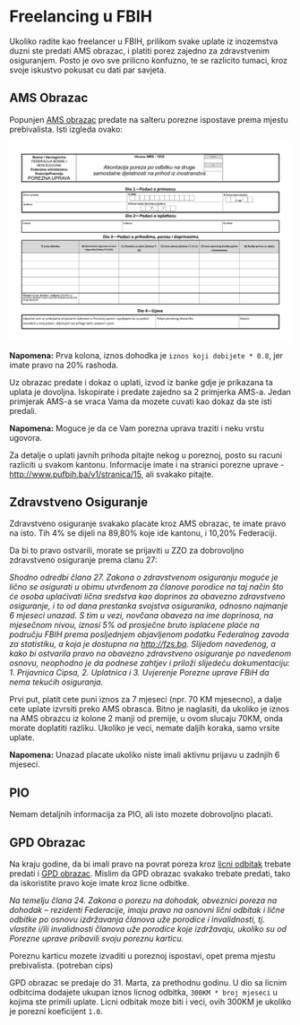 # Freelancing u FBIH

Ukoliko radite kao freelancer u FBIH, prilikom svake uplate iz inozemstva duzni ste predati AMS obrazac, i platiti porez zajedno za zdravstvenim osiguranjem. Posto je ovo sve prilicno konfuzno, te se razlicito tumaci, kroz svoje iskustvo pokusat cu dati par savjeta.

## AMS Obrazac

Popunjen [AMS obrazac](http://www.pufbih.ba/v1/public/upload/obrasci/b839c-obrazac-ams_bos_web.pdf) predate na salteru porezne ispostave prema mjestu prebivalista. Isti izgleda ovako:

![b839c-obrazac-ams_bos_web.jpg](https://github.com/komljen/fbih-freelancers/blob/master/images/b839c-obrazac-ams_bos_web.jpg)

**Napomena:** Prva kolona, iznos dohodka je `iznos koji dobijete * 0.8`, jer imate pravo na 20% rashoda.

Uz obrazac predate i dokaz o uplati, izvod iz banke gdje je prikazana ta uplata je dovoljna. Iskopirate i predate zajedno sa 2 primjerka AMS-a. Jedan primjerak AMS-a se vraca Vama da mozete cuvati kao dokaz da ste isti predali.

**Napomena:** Moguce je da ce Vam porezna uprava traziti i neku vrstu ugovora.

Za detalje o uplati javnih prihoda pitajte nekog u poreznoj, posto su racuni razliciti u svakom kantonu. Informacije imate i na stranici porezne uprave - http://www.pufbih.ba/v1/stranica/15, ali svakako pitajte.

## Zdravstveno Osiguranje

Zdravstveno osiguranje svakako placate kroz AMS obrazac, te imate pravo na isto. Tih 4% se dijeli na 89,80% koje ide kantonu, i 10,20% Federaciji.

Da bi to pravo ostvarili, morate se prijaviti u ZZO za dobrovoljno zdravstveno osiguranje prema clanu 27:

*Shodno odredbi člana 27. Zakona o zdravstvenom osiguranju moguće je lično se osigurati u obimu utvrđenom za članove porodice na taj način što će osoba uplaćivati lična sredstva kao doprinos za obavezno zdravstveno osiguranje, i to od dana prestanka svojstva osiguranika, odnosno najmanje 6 mjeseci unazad. S tim u vezi, novčana obaveza na ime doprinosa, na mjesečnom nivou, iznosi 5% od prosječne  bruto isplaćene plaće na području FBIH prema posljednjem objavljenom podatku Federalnog zavoda za statistiku, a koja je dostupna na http://fzs.ba. Slijedom navedenog, a kako bi ostvarila pravo na obavezno zdravstveno osiguranje po navedenom osnovu, neophodno je da podnese zahtjev i priloži slijedeću dokumentaciju: 1. Prijavnica Cipsa, 2. Uplatnica i 3. Uvjerenje Porezne uprave FBiH da nema tekućih osiguranja.*

Prvi put, platit cete puni iznos za 7 mjeseci (npr. 70 KM mjesecno), a dalje cete uplate izvrsiti preko AMS obrasca. Bitno je naglasiti, da ukoliko je iznos na AMS obrazcu iz kolone 2 manji od premije, u ovom slucaju 70KM, onda morate doplatiti razliku. Ukoliko je veci, nemate daljih koraka, samo vrsite uplate.

**Napomena:** Unazad placate ukoliko niste imali aktivnu prijavu u zadnjih 6 mjeseci.

## PIO

Nemam detaljnih informacija za PIO, ali isto mozete dobrovoljno placati.

## GPD Obrazac

Na kraju godine, da bi imali pravo na povrat poreza kroz [licni odbitak](http://pufbih.ba/v1/public/upload/files/Licni_odbitak_i_porezna_kartica.pdf) trebate predati i [GPD obrazac](http://www.pufbih.ba/v1/public/upload/obrasci/a9d63-94b8a-obrazac_gpd_1051_ver1__bos_web2.pdf). Mislim da GPD obrazac svakako trebate predati, tako da iskoristite pravo koje imate kroz licne odbitke.

*Na temelju člana 24. Zakona o porezu na dohodak, obveznici poreza na dohodak – rezidenti Federacije, imaju pravo na osnovni lični odbitak i lične odbitke po osnovu izdržavanja članova uže porodice i invalidnosti, tj. vlastite i/ili invalidnosti članova uže porodice koje izdržavaju, ukoliko su od Porezne uprave pribavili svoju poreznu karticu.*

Poreznu karticu mozete izvaditi u poreznoj ispostavi, opet prema mjestu prebivalista. (potreban cips)

GPD obrazac se predaje do 31. Marta, za prethodnu godinu. U dio sa licnim odbitcima dodajete ukupan iznos licnog odbitka, `300KM * broj mjeseci` u kojima ste primili uplate. Licni odbitak moze biti i veci, ovih 300KM je ukoliko je porezni koeficijent `1.0`.
